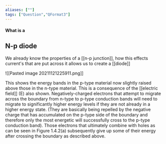 ```yaml
---
aliases: [""]
tags: ["Question","QFormat3"]
---
```


#### What is a
## N-p diode
We already know the properties of a [[n-p junction]], how this effects current's that are put across it allows us to create a [[diode]]

![[Pasted image 20211121225911.png]]

This shows the energy bands in the p-type material now slightly raised above those in the n-type material. This is a consequence of the [[electric field]] (E) also shown. 
Negatively-charged electrons that attempt to migrate across the boundary from n-type to p-type conduction bands will need to migrate to significantly higher energy levels if they are not already in a higher energy state. (They are basically being repelled by the negative charge that has accumulated on the p-type side of the boundary and therefore only the most energetic will successfully cross to the p-type conduction band). Those electrons that ultimately combine with holes as can be seen in Figure 1.4.2(a) subsequently give up some of their energy after crossing the boundary as described above.